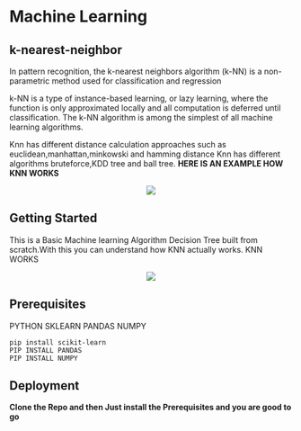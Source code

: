 # Machine Learning
## k-nearest-neighbor

In pattern recognition, the k-nearest neighbors algorithm (k-NN) is a non-parametric method used for classification and regression

k-NN is a type of instance-based learning, or lazy learning, where the function is only approximated locally and all computation is deferred until classification. The k-NN algorithm is among the simplest of all machine learning algorithms.

Knn has different distance calculation approaches such as euclidean,manhattan,minkowski and hamming distance
Knn has different algorithms bruteforce,KDD tree and ball tree.
**HERE IS AN EXAMPLE HOW KNN WORKS**


<p align="center">
  <img src="knn_neigh.gif">
</p>

## Getting Started 

This is a Basic Machine learning Algorithm Decision Tree  built from scratch.With this you can understand how KNN actually works. KNN WORKS 

<p align="center">
  <img src="Example/kd.gif">
</p>

## Prerequisites

PYTHON
SKLEARN
PANDAS
NUMPY

```
pip install scikit-learn
PIP INSTALL PANDAS
PIP INSTALL NUMPY
```

## Deployment

**Clone the Repo and then Just install the Prerequisites and you are good to go**
